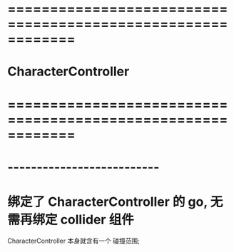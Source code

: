 # ============================================================ #
#                CharacterController
# ============================================================ #


# -------------------------- #
#  绑定了 CharacterController 的 go, 无需再绑定 collider 组件

CharacterController 本身就含有一个 碰撞范围;













